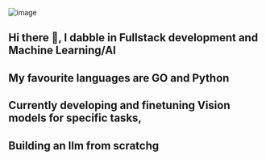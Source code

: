 ![image](https://github.com/MoAbbasid/MoAbbasid/assets/109457597/c1fcd371-06bc-4ec5-affb-aad735459609)
## Hi there 👋, I dabble in Fullstack development and Machine Learning/AI
## My favourite languages are GO and Python
## Currently developing and finetuning Vision models for specific tasks, 
## Building an llm from scratchg
<!--
**MoAbbasid/MoAbbasid** is a ✨ _special_ ✨ repository because its `README.md` (this file) appears on your GitHub profile.

Here are some ideas to get you started:

- 🔭 I’m currently working on ...
- 🌱 I’m currently learning ...
- 👯 I’m looking to collaborate on ...
- 🤔 I’m looking for help with ...
- 💬 Ask me about ...
- 📫 How to reach me: ...
- 😄 Pronouns: ...
- ⚡ Fun fact: ...
-->
